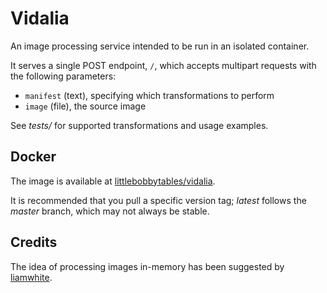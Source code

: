 # Vidalia

An image processing service intended to be run in an isolated container.

It serves a single POST endpoint, `/`, which accepts
multipart requests with the following parameters:
* `manifest` (text), specifying which transformations to perform
* `image` (file), the source image

See *tests/* for supported transformations and usage examples.

## Docker

The image is available at [littlebobbytables/vidalia](https://hub.docker.com/r/littlebobbytables/vidalia/).

It is recommended that you pull a specific version tag;
*latest* follows the *master* branch, which may not always be stable.

## Credits

The idea of processing images in-memory has been suggested by
[liamwhite](https://github.com/liamwhite).

